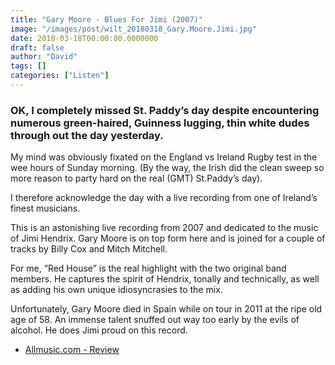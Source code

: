 ```yaml
---
title: "Gary Moore - Blues For Jimi (2007)"
image: "/images/post/wilt_20180318_Gary.Moore.Jimi.jpg"
date: 2018-03-18T00:00:00.0000000
draft: false
author: "David"
tags: []
categories: ["Listen"]
---
```

### OK, I completely missed St. Paddy’s day despite encountering numerous green-haired, Guinness lugging, thin white dudes through out the day yesterday.   
  
My mind was obviously fixated on the England vs Ireland Rugby test in the wee hours of Sunday morning. (By the way, the Irish did the clean sweep so more reason to party hard on the real (GMT) St.Paddy’s day).  
  
I therefore acknowledge the day with a live recording from one of Ireland’s finest musicians.

 This is an astonishing live recording from 2007 and dedicated to the music of Jimi Hendrix. Gary Moore is on top form here and is joined for a couple of tracks by Billy Cox and Mitch Mitchell.   
  
For me, “Red House” is the real highlight with the two original band members. He captures the spirit of Hendrix, tonally and technically, as well as adding his own unique idiosyncrasies to the mix. 

 Unfortunately, Gary Moore died in Spain while on tour in 2011 at the ripe old age of 58. An immense talent snuffed out way too early by the evils of alcohol. He does Jimi proud on this record.

-  [Allmusic.com - Review](https://www.allmusic.com/album/blues-for-jimi-mw0002404215)